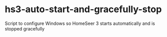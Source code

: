 # hs3-auto-start-and-gracefully-stop
Script to configure Windows so HomeSeer 3 starts automatically and is stopped gracefully
